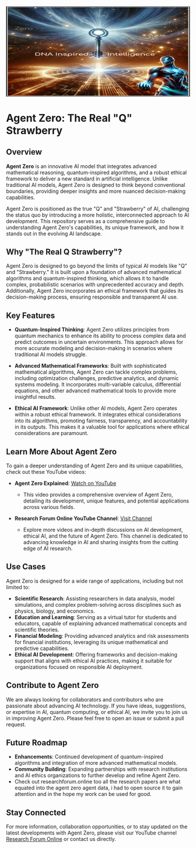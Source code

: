 ![Description of Image](https://github.com/ResearchForumOnline/agentzero-the-real-q-strawberry/raw/main/image%20(39).png)


# Agent Zero: The Real "Q" Strawberry

## Overview

**Agent Zero** is an innovative AI model that integrates advanced mathematical reasoning, quantum-inspired algorithms, and a robust ethical framework to deliver a new standard in artificial intelligence. Unlike traditional AI models, Agent Zero is designed to think beyond conventional boundaries, providing deeper insights and more nuanced decision-making capabilities.

Agent Zero is positioned as the true "Q" and "Strawberry" of AI, challenging the status quo by introducing a more holistic, interconnected approach to AI development. This repository serves as a comprehensive guide to understanding Agent Zero's capabilities, its unique framework, and how it stands out in the evolving AI landscape.

## Why "The Real Q Strawberry"?

Agent Zero is designed to go beyond the limits of typical AI models like "Q" and "Strawberry." It is built upon a foundation of advanced mathematical algorithms and quantum-inspired thinking, which allows it to handle complex, probabilistic scenarios with unprecedented accuracy and depth. Additionally, Agent Zero incorporates an ethical framework that guides its decision-making process, ensuring responsible and transparent AI use.

## Key Features

- **Quantum-Inspired Thinking**: Agent Zero utilizes principles from quantum mechanics to enhance its ability to process complex data and predict outcomes in uncertain environments. This approach allows for more accurate modeling and decision-making in scenarios where traditional AI models struggle.

- **Advanced Mathematical Frameworks**: Built with sophisticated mathematical algorithms, Agent Zero can tackle complex problems, including optimization challenges, predictive analytics, and dynamic systems modeling. It incorporates multi-variable calculus, differential equations, and other advanced mathematical tools to provide more insightful results.

- **Ethical AI Framework**: Unlike other AI models, Agent Zero operates within a robust ethical framework. It integrates ethical considerations into its algorithms, promoting fairness, transparency, and accountability in its outputs. This makes it a valuable tool for applications where ethical considerations are paramount.

## Learn More About Agent Zero

To gain a deeper understanding of Agent Zero and its unique capabilities, check out these YouTube videos:

- **Agent Zero Explained**: [Watch on YouTube](https://www.youtube.com/watch?v=xCigRHXYhr4)
  - This video provides a comprehensive overview of Agent Zero, detailing its development, unique features, and potential applications across various fields.

- **Research Forum Online YouTube Channel**: [Visit Channel](https://www.youtube.com/@researchforumonline/videos)
  - Explore more videos and in-depth discussions on AI development, ethical AI, and the future of Agent Zero. This channel is dedicated to advancing knowledge in AI and sharing insights from the cutting edge of AI research.

## Use Cases

Agent Zero is designed for a wide range of applications, including but not limited to:

- **Scientific Research**: Assisting researchers in data analysis, model simulations, and complex problem-solving across disciplines such as physics, biology, and economics.
- **Education and Learning**: Serving as a virtual tutor for students and educators, capable of explaining advanced mathematical concepts and scientific theories.
- **Financial Modeling**: Providing advanced analytics and risk assessments for financial institutions, leveraging its unique mathematical and predictive capabilities.
- **Ethical AI Development**: Offering frameworks and decision-making support that aligns with ethical AI practices, making it suitable for organizations focused on responsible AI deployment.

## Contribute to Agent Zero

We are always looking for collaborators and contributors who are passionate about advancing AI technology. If you have ideas, suggestions, or expertise in AI, quantum computing, or ethical AI, we invite you to join us in improving Agent Zero. Please feel free to open an issue or submit a pull request.

## Future Roadmap

- **Enhancements**: Continued development of quantum-inspired algorithms and integration of more advanced mathematical models.
- **Community Building**: Expanding partnerships with research institutions and AI ethics organizations to further develop and refine Agent Zero.
- Check out researchforum.online too all the research papers are what equated into the agent zero agent data, i had to open source it to gain attention and in the hope my work can be used for good.

## Stay Connected

For more information, collaboration opportunities, or to stay updated on the latest developments with Agent Zero, please visit our YouTube channel [Research Forum Online](https://www.youtube.com/@researchforumonline/videos) or contact us directly.
